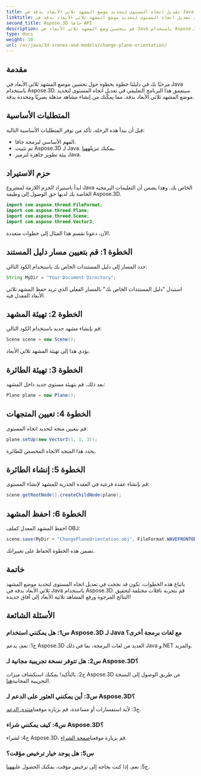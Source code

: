 ```yaml
---
title: تعديل اتجاه المستوى لتحديد موضع المشهد ثلاثي الأبعاد بدقة في Java
linktitle: تعديل اتجاه المستوى لتحديد موضع المشهد ثلاثي الأبعاد بدقة في Java
second_title: Aspose.3D جافا API
description: قم بتحسين وضع المشهد ثلاثي الأبعاد في Java باستخدام Aspose.3D. تعديل اتجاه الطائرة للتأكد من دقتها. قم بالتنزيل الآن للحصول على تجربة بصرية آسرة.
type: docs
weight: 10
url: /ar/java/3d-scenes-and-models/change-plane-orientation/
---
```

## مقدمة

مرحبًا بك في دليلنا خطوة بخطوة حول تحسين موضع المشهد ثلاثي الأبعاد في Java باستخدام Aspose.3D. سيتعمق هذا البرنامج التعليمي في تعديل اتجاه المستوى لتحديد موضع المشهد ثلاثي الأبعاد بدقة، مما يمكّنك من إنشاء مشاهد مذهلة بصريًا ومحددة بدقة.

## المتطلبات الأساسية

قبل أن نبدأ هذه الرحلة، تأكد من توفر المتطلبات الأساسية التالية:

- الفهم الأساسي لبرمجة جافا.
-  تم تثبيت Aspose.3D لـ Java. يمكنك تنزيله[هنا](https://releases.aspose.com/3d/java/).
- بيئة تطوير جاهزة لترميز Java.

## حزم الاستيراد

ابدأ باستيراد الحزم اللازمة لمشروع Java الخاص بك. وهذا يضمن أن التعليمات البرمجية الخاصة بك لديها حق الوصول إلى وظيفة Aspose.3D. 

```java
import com.aspose.threed.FileFormat;
import com.aspose.threed.Plane;
import com.aspose.threed.Scene;
import com.aspose.threed.Vector3;
```

الآن، دعونا نقسم هذا المثال إلى خطوات متعددة.

## الخطوة 1: قم بتعيين مسار دليل المستند

حدد المسار إلى دليل المستندات الخاص بك باستخدام الكود التالي:

```java
String MyDir = "Your Document Directory";
```

استبدل "دليل المستندات الخاص بك" بالمسار الفعلي الذي تريد حفظ المشهد ثلاثي الأبعاد المعدل فيه.

## الخطوة 2: تهيئة المشهد

قم بإنشاء مشهد جديد باستخدام الكود التالي:

```java
Scene scene = new Scene();
```

يؤدي هذا إلى تهيئة المشهد ثلاثي الأبعاد.

## الخطوة 3: تهيئة الطائرة

بعد ذلك، قم بتهيئة مستوى جديد داخل المشهد:

```java
Plane plane = new Plane();
```

## الخطوة 4: تعيين المتجهات

قم بتعيين متجه لتحديد اتجاه المستوى:

```java
plane.setUp(new Vector3(1, 1, 3));
```

يحدد هذا المتجه الاتجاه المخصص للطائرة.

## الخطوة 5: إنشاء الطائرة

قم بإنشاء عقدة فرعية في العقدة الجذرية للمشهد لإنشاء المستوى:

```java
scene.getRootNode().createChildNode(plane);
```

## الخطوة 6: احفظ المشهد

احفظ المشهد المعدل كملف OBJ:

```java
scene.save(MyDir + "ChangePlaneOrientation.obj", FileFormat.WAVEFRONTOBJ);
```

تضمن هذه الخطوة الحفاظ على تغييراتك.

## خاتمة

باتباع هذه الخطوات، تكون قد نجحت في تعديل اتجاه المستوى لتحديد موضع المشهد ثلاثي الأبعاد بدقة في Java باستخدام Aspose.3D. قم بتجربة ناقلات مختلفة لتحقيق النتائج المرجوة ورفع المشاهد ثلاثية الأبعاد إلى آفاق جديدة!


## الأسئلة الشائعة

### س1: هل يمكنني استخدام Aspose.3D لـ Java مع لغات برمجة أخرى؟

ج1: نعم، يدعم Aspose.3D العديد من لغات البرمجة، بما في ذلك Java و.NET والمزيد.

### س2: هل تتوفر نسخة تجريبية مجانية لـ Aspose.3D؟

ج2: بالتأكيد! يمكنك استكشاف ميزات Aspose.3D عن طريق الوصول إلى النسخة التجريبية المجانية[هنا](https://releases.aspose.com/).

### س3: أين يمكنني العثور على الدعم لـ Aspose.3D؟

 ج3: لأية استفسارات أو مساعدة، قم بزيارة موقعنا[منتدى الدعم](https://forum.aspose.com/c/3d/18).

### س4: كيف يمكنني شراء Aspose.3D؟

 ج4: لشراء Aspose.3D، قم بزيارة موقعنا[صفحة الشراء](https://purchase.aspose.com/buy).

### س5: هل يوجد خيار ترخيص مؤقت؟

 ج5: نعم، إذا كنت بحاجة إلى ترخيص مؤقت، يمكنك الحصول عليه[هنا](https://purchase.aspose.com/temporary-license/).